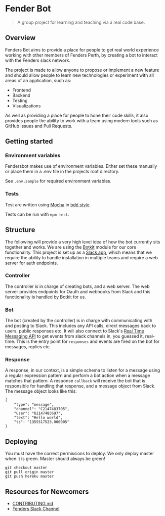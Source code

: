 # Fender Bot

> A group project for learning and teaching via a real code base.

## Overview

Fenders Bot aims to provide a place for people to get real world experience working with other members of Fenders Perth, by creating a bot to interact with the Fenders slack network.

The project is made to allow anyone to propose or implement a new feature and should allow people to learn new technologies or experiment with all areas of an application, such as:

- Frontend
- Backend
- Testing
- Visualizations

As well as providing a place for people to hone their code skills, it also provides people the ability to work with a team using modern tools such as GitHub issues and Pull Requests.

## Getting started

### Environment variables

Fendersbot makes use of environment variables.  Either set these manually or place them in a .env file in the projects root directory.

See `.env.sample` for required environment variables. 

### Tests

Test are written using [Mocha](https://mochajs.org/) in [bdd style](https://mochajs.org/#bdd).

Tests can be run with `npm test`.

## Structure

The following will provide a very high level idea of how the bot currently sits together and works. We are using the [Botkit](https://github.com/howdyai/botkit) module for our core functionality. This project is set up as a [Slack app](https://api.slack.com/slack-apps), which means that we require the ability to handle installation in multiple teams and require a web server for auth endpoints.

### Controller

The controller is in charge of creating bots, and a web server. The web server provides endpoints for Oauth and webhooks from Slack and this functionality is handled by Botkit for us.

### Bot

The bot (created by the controller) is in charge with communicating with and posting to Slack. This includes any API calls, direct messages back to users, public responses etc. It will also connect to Slack's [Real Time Messaging API](https://api.slack.com/rtm) to get events from slack channels in, you guessed it, real-time. This is the entry point for `responses` and events are fired on the bot for messages, replies etc.

### Response

A response, in our context, is a simple schema to listen for a message using a regular expression pattern and perform a bot action when a message matches that pattern. A response `callback` will receive the bot that is responsible for handling that response, and a message object from Slack. The message object looks like this:

```
{
    "type": "message",
    "channel": "C2147483705",
    "user": "U2147483697",
    "text": "Hello world",
    "ts": "1355517523.000005"
}
```
## Deploying

You must have the correct permissions to deploy. We only deploy master when it is green. Master should always be green!

```
git checkout master
git pull origin master
git push heroku master
```

## Resources for Newcomers

* [CONTRIBUTING.md](./CONTRIBUTING.md)
* [Fenders Slack Channel](http://fendersslack.herokuapp.com)

